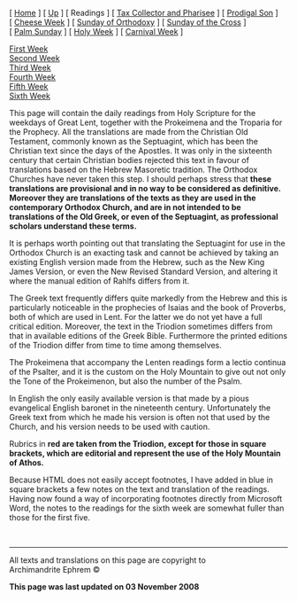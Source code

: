 \[ [Home](index.md) \] \[ [Up](triodion.md) \] \[ Readings \]
\[ [Tax Collector and Pharisee](PubPharE.md) \]
\[ [Prodigal Son](ProdigalE.md) \] \[ [Cheese Week](cheese_week.md) \]
\[ [Sunday of Orthodoxy](sunday_of_orthodoxy.md) \]
\[ [Sunday of the Cross](sunday_of_the_cross.md) \]
\[ [Palm Sunday](palm.md) \] \[ [Holy Week](holyweek.md) \]
\[ [Carnival Week](carnival_week.md) \]

[First Week](first.md)  
[Second Week](second_week.md)  
[Third Week](third.md)  
[Fourth Week](fourth.md)  
[Fifth Week](fifth.md)  
[Sixth Week](sixth_week.md)

This page will contain the daily readings from Holy Scripture for the
weekdays of Great Lent, together with the Prokeimena and the Troparia
for the Prophecy. All the translations are made from the Christian Old
Testament, commonly known as the Septuagint, which has been the
Christian text since the days of the Apostles. It was only in the
sixteenth century that certain Christian bodies rejected this text in
favour of translations based on the Hebrew Masoretic tradition. The
Orthodox Churches have never taken this step. I should perhaps stress
that **these translations are provisional and in no way to be considered
as definitive. Moreover they are translations of the texts as they are
used in the contemporary Orthodox Church, and are in not intended to be
translations of the Old Greek, or even of the Septuagint, as
professional scholars understand these terms.**

It is perhaps worth pointing out that translating the Septuagint for use
in the Orthodox Church is an exacting task and cannot be achieved by
taking an existing English version made from the Hebrew, such as the New
King James Version, or even the New Revised Standard Version, and
altering it where the manual edition of Rahlfs differs from it.

The Greek text frequently differs quite markedly from the Hebrew and
this is particularly noticeable in the prophecies of Isaias and the book
of Proverbs, both of which are used in Lent. For the latter we do not
yet have a full critical edition. Moreover, the text in the Triodion
sometimes differs from that in available editions of the Greek Bible.
Furthermore the printed editions of the Triodion differ from time to
time among themselves.

The Prokeimena that accompany the Lenten readings form a lectio continua
of the Psalter, and it is the custom on the Holy Mountain to give out
not only the Tone of the Prokeimenon, but also the number of the Psalm.

In English the only easily available version is that made by a pious
evangelical English baronet in the nineteenth century. Unfortunately the
Greek text from which he made his version is often not that used by the
Church, and his version needs to be used with caution.

Rubrics in **red are taken from the Triodion, except for those in square
brackets, which are editorial and represent the use of the Holy Mountain
of Athos.**

Because HTML does not easily accept footnotes, I have added in blue in
square brackets a few notes on the text and translation of the readings.
Having now found a way of incorporating footnotes directly from
Microsoft Word, the notes to the readings for the sixth week are
somewhat fuller than those for the first five.

 

-----

All texts and translations on this page are copyright to  
Archimandrite Ephrem ©

**This page was last updated on 03 November 2008**

